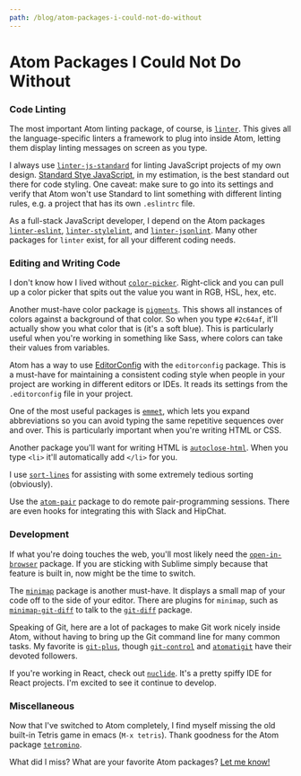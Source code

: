 ```yaml
---
path: /blog/atom-packages-i-could-not-do-without
---
```

# Atom Packages I Could Not Do Without

### Code Linting
The most important Atom linting package, of course, is [`linter`](https://atom.io/packages/linter). This gives all the language-specific linters a framework to plug into inside Atom, letting them display linting messages on screen as you type.

I always use [`linter-js-standard`](https://atom.io/packages/linter-js-standard) for linting JavaScript projects of my own design. [Standard Stye JavaScript](http://standardjs.com), in my estimation, is the best standard out there for code styling. One caveat: make sure to go into its settings and verify that Atom won't use Standard to lint something with different linting rules, e.g. a project that has its own `.eslintrc` file.

As a full-stack JavaScript developer, I depend on the Atom packages [`linter-eslint`](https://atom.io/packages/linter-eslint), [`linter-stylelint`](https://atom.io/packages/linter-stylelint), and [`linter-jsonlint`](https://atom.io/packages/linter-jsonlint). Many other packages for `linter` exist, for all your different coding needs.

### Editing and Writing Code
I don't know how I lived without [`color-picker`](https://atom.io/packages/color-picker). Right-click and you can pull up a color picker that spits out the value you want in RGB, HSL, hex, etc.

Another must-have color package is [`pigments`](https://github.com/abe33/atom-pigments). This shows all instances of colors against a background of that color. So when you type `#2c64af`, it'll actually show you what color that is (it's a soft blue). This is particularly useful when you're working in something like Sass, where colors can take their values from variables.

Atom has a way to use [EditorConfig](http://editorconfig.org/) with the `editorconfig` package. This is a must-have for maintaining a consistent coding style when people in your project are working in different editors or IDEs. It reads its settings from the `.editorconfig` file in your project.

One of the most useful packages is [`emmet`](https://atom.io/packages/emmet), which lets you expand abbreviations so you can avoid typing the same repetitive sequences over and over. This is particularly important when you're writing HTML or CSS.

Another package you'll want for writing HTML is [`autoclose-html`](https://atom.io/packages/autoclose-html). When you type `<li>` it'll automatically add `</li>` for you.

I use [`sort-lines`](https://github.com/atom/sort-lines) for assisting with some extremely tedious sorting (obviously).

Use the [`atom-pair`](https://atom.io/packages/atom-pair) package to do remote pair-programming sessions. There are even hooks for integrating this with Slack and HipChat.

### Development
If what you're doing touches the web, you'll most likely need the [`open-in-browser`](https://atom.io/packages/open-in-browser) package. If you are sticking with Sublime simply because that feature is built in, now might be the time to switch.

The [`minimap`](https://atom.io/packages/minimap) package is another must-have. It displays a small map of your code off to the side of your editor. There are plugins for `minimap`, such as [`minimap-git-diff`](https://atom.io/packages/minimap-git-diff) to talk to the [`git-diff`](https://atom.io/packages/git-diff) package.

Speaking of Git, here are a lot of packages to make Git work nicely inside Atom, without having to bring up the Git command line for many common tasks. My favorite is [`git-plus`](https://atom.io/packages/git-plus), though [`git-control`](https://atom.io/packages/git-control) and [`atomatigit`](https://atom.io/packages/atomatigit) have their devoted followers.

If you're working in React, check out [`nuclide`](http://nuclide.io). It's a pretty spiffy IDE for React projects. I'm excited to see it continue to develop.

### Miscellaneous

Now that I've switched to Atom completely, I find myself missing the old built-in Tetris game in emacs (`M-x tetris`). Thank goodness for the Atom package [`tetromino`](https://atom.io/packages/tetromino).

What did I miss? What are your favorite Atom packages? [Let me know!](http://emilyaviva.com/contact)
